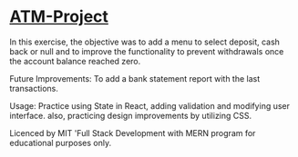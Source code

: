 # [ATM-Project](https://danilocanuto.github.io/ATM-Project/)
<file src="index.html"/>

In this exercise, the objective was to add a menu to select deposit, cash back or null and to improve the functionality to prevent withdrawals once the account balance reached zero. 

Future Improvements: To add a bank statement report with the last transactions.

Usage: Practice using State in React, adding validation and modifying user interface. also, practicing design improvements by utilizing CSS. 

Licenced by MIT 'Full Stack Development with MERN program for educational purposes only.
